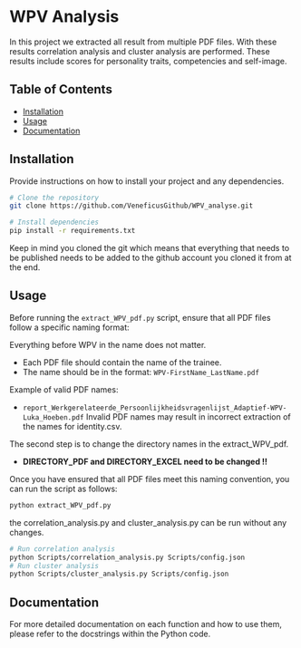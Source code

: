 # WPV Analysis
In this project we extracted all result from multiple PDF files. With these results correlation analysis and cluster analysis are performed. These results include scores for personality traits, competencies and self-image.

## Table of Contents
- [Installation](#installation)
- [Usage](#usage)
- [Documentation](#documentation)
## Installation
Provide instructions on how to install your project and any dependencies.

```bash
# Clone the repository
git clone https://github.com/VeneficusGithub/WPV_analyse.git

# Install dependencies
pip install -r requirements.txt
```

Keep in mind you cloned the git which means that everything that needs to be published needs to be added to the github account you cloned it from at the end.

## Usage
Before running the `extract_WPV_pdf.py` script, ensure that all PDF files follow a specific naming format:

Everything before WPV in the name does not matter.

- Each PDF file should contain the name of the trainee.
- The name should be in the format: `WPV-FirstName_LastName.pdf`

Example of valid PDF names:
- `report_Werkgerelateerde_Persoonlijkheidsvragenlijst_Adaptief-WPV-Luka_Hoeben.pdf`
Invalid PDF names may result in incorrect extraction of the names for identity.csv.

The second step is to change the directory names in the extract_WPV_pdf.

- **DIRECTORY_PDF and DIRECTORY_EXCEL need to be changed !!**

Once you have ensured that all PDF files meet this naming convention, you can run the script as follows:

```bash
python extract_WPV_pdf.py 
```

the correlation_analysis.py and cluster_analysis.py can be run without any changes.

```bash
# Run correlation analysis
python Scripts/correlation_analysis.py Scripts/config.json 
# Run cluster analysis
python Scripts/cluster_analysis.py Scripts/config.json 
```

## Documentation
For more detailed documentation on each function and how to use them, please refer to the docstrings within the Python code.

